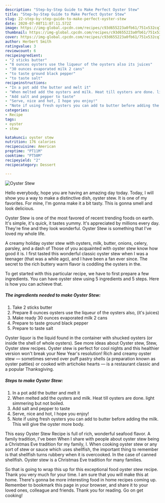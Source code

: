 ```yaml
---
description: "Step-by-Step Guide to Make Perfect Oyster Stew"
title: "Step-by-Step Guide to Make Perfect Oyster Stew"
slug: 22-step-by-step-guide-to-make-perfect-oyster-stew
date: 2020-07-08T11:07:11.572Z
image: https://img-global.cpcdn.com/recipes/c93d655223a0fb61/751x532cq70/oyster-stew-recipe-main-photo.jpg
thumbnail: https://img-global.cpcdn.com/recipes/c93d655223a0fb61/751x532cq70/oyster-stew-recipe-main-photo.jpg
cover: https://img-global.cpcdn.com/recipes/c93d655223a0fb61/751x532cq70/oyster-stew-recipe-main-photo.jpg
author: Herbert Smith
ratingvalue: 3
reviewcount: 6
recipeingredient:
- "2 sticks butter"
- "8 ounces oysters use the liqueur of the oysters also its juices"
- "30 ounces evaporated milk 2 cans"
- "to taste ground black pepper"
- "to taste salt"
recipeinstructions:
- "In a pot add the butter and melt it"
- "When melted add the oysters and milk. Heat till oysters are done. light simmering but not boiled."
- "Add salt and pepper to taste"
- "Serve, nice and hot, I hope you enjoy!"
- "Note if using fresh oysters you can add to butter before adding the milk. This will give the oyster more body."
categories:
- Recipe
tags:
- oyster
- stew

katakunci: oyster stew 
nutrition: 176 calories
recipecuisine: American
preptime: "PT11M"
cooktime: "PT50M"
recipeyield: "2"
recipecategory: Dessert

---
```



![Oyster Stew](https://img-global.cpcdn.com/recipes/c93d655223a0fb61/751x532cq70/oyster-stew-recipe-main-photo.jpg)

Hello everybody, hope you are having an amazing day today. Today, I will show you a way to make a distinctive dish, oyster stew. It is one of my favorites. For mine, I'm gonna make it a bit tasty. This is gonna smell and look delicious.

Oyster Stew is one of the most favored of recent trending foods on earth. It's simple, it's quick, it tastes yummy. It's appreciated by millions every day. They're fine and they look wonderful. Oyster Stew is something that I've loved my whole life.

A creamy holiday oyster stew with oysters, milk, butter, onions, celery, parsley, and a dash of Those of you acquainted with oyster stew know how good it is. I first tasted this wonderful classic oyster stew when I was a teenager (that was a while ago), and I have been a fan ever since. The secret to the rich buttery warm flavor is coddling the oysters in the.


To get started with this particular recipe, we have to first prepare a few ingredients. You can have oyster stew using 5 ingredients and 5 steps. Here is how you can achieve that.

<!--inarticleads1-->

##### The ingredients needed to make Oyster Stew:

1. Take 2 sticks butter
1. Prepare 8 ounces oysters use the liqueur of the oysters also, (it&#39;s juices)
1. Make ready 30 ounces evaporated milk 2 cans
1. Prepare to taste ground black pepper
1. Prepare to taste salt


Oyster liquor is the liquid found in the container with shucked oysters (or inside the shell of whole oysters). See more ideas about Oyster stew, Stew, Oyster stew recipes. Oyster stew is perfect for cool nights and this healthier version won&#39;t break your New Year&#39;s resolution! Rich and creamy oyster stew — sometimes served over puff pastry shells (a preparation known as oyster patties) or cooked with artichoke hearts — is a restaurant classic and a popular Thanksgiving. 

<!--inarticleads2-->

##### Steps to make Oyster Stew:

1. In a pot add the butter and melt it
1. When melted add the oysters and milk. Heat till oysters are done. light simmering but not boiled.
1. Add salt and pepper to taste
1. Serve, nice and hot, I hope you enjoy!
1. Note if using fresh oysters you can add to butter before adding the milk. This will give the oyster more body.


This easy Oyster Stew Recipe is full of rich, wonderful seafood flavor. A family tradition, I&#39;ve been When I share with people about oyster stew being a Christmas Eve tradition for my family, I. When cooking oyster stew or any sort of stew or sauce which uses shellfish, the important thing to remember is that shellfish turns rubbery when it is overcooked. In the case of canned shellfish. Oyster stew is a Christmas Eve tradition for many families. 

So that is going to wrap this up for this exceptional food oyster stew recipe. Thank you very much for your time. I am sure that you will make this at home. There's gonna be more interesting food in home recipes coming up. Remember to bookmark this page in your browser, and share it to your loved ones, colleague and friends. Thank you for reading. Go on get cooking!
